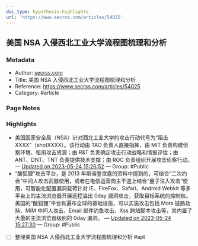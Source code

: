 ```yaml
---
doc_type: hypothesis-highlights
url: 'https://www.secrss.com/articles/54025'
---
```


## 美国 NSA 入侵西北工业大学流程图梳理和分析

### Metadata

- Author: [secrss.com]()
- Title: 美国 NSA 入侵西北工业大学流程图梳理和分析
- Reference: https://www.secrss.com/articles/54025
- Category: #article

### Page Notes

### Highlights

- 美国国家安全局（NSA）针对西北工业大学的攻击行动代号为“阻击 XXXX”（shotXXXX）。该行动由 TAO 负责人直接指挥，由 MIT 负责构建侦察环境、租用攻击资源；由 R&T 负责确定攻击行动战略和情报评估；由 ANT、DNT、TNT 负责提供技术支撑；由 ROC 负责组织开展攻击侦察行动。 — [Updated on 2023-05-24 15:26:52](https://hyp.is/Wmua6PoEEe2p0I_70X9tjw/www.secrss.com/articles/54025) — Group: #Public
- “酸狐狸”攻击平台，是 2013 年斯诺登泄露的资料中提到的，可结合“二次约会”中间人攻击武器使用，或者在电信运营商主干道上结合“量子注入攻击”使用，可智能化配置漏洞载荷针对 IE、FireFox、Safari、Android Webkit 等多平台上的主流浏览器开展远程溢出 0day 漏洞攻击，获取目标系统的控制权。美国的“酸狐狸”平台有遍布全球的基础设施，可以实施攻击包括 Mots 链路劫持、MiM 中间人攻击、Email 邮件钓鱼攻击、Xss 跨站脚本攻击等，其内置了大量的主流浏览器级别的 0day 漏洞。 — [Updated on 2023-05-24 15:27:30](https://hyp.is/cTb-AvoEEe2PTAd94Y5W9g/www.secrss.com/articles/54025) — Group: #Public
- [ ] 整理美国 NSA 入侵西北工业大学流程图梳理和分析 #apt

